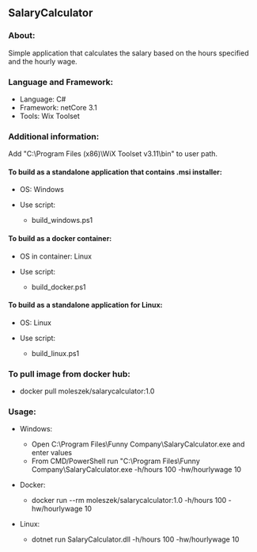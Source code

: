 ## SalaryCalculator

### About:

Simple application that calculates the salary based on the hours specified and the hourly wage.

### Language and Framework:

* Language: C#
* Framework: netCore 3.1
* Tools: Wix Toolset

### Additional information:

Add "C:\Program Files (x86)\WiX Toolset v3.11\bin" to user path.

#### To build as a standalone application that contains .msi installer:

* OS: Windows

* Use script: 
    * build_windows.ps1

#### To build as a docker container:

* OS in container: Linux

* Use script:
    
    * build_docker.ps1

#### To build as a standalone application for Linux:

* OS: Linux

* Use script:

    * build_linux.ps1

### To pull image from docker hub:

* docker pull moleszek/salarycalculator:1.0

### Usage:

* Windows:
    
    * Open C:\Program Files\Funny Company\SalaryCalculator.exe and enter values
    * From CMD/PowerShell run "C:\Program Files\Funny Company\SalaryCalculator.exe -h/hours 100 -hw/hourlywage 10

* Docker:

    * docker run --rm moleszek/salarycalculator:1.0 -h/hours 100 -hw/hourlywage 10

* Linux:

    * dotnet run SalaryCalculator.dll -h/hours 100 -hw/hourlywage 10